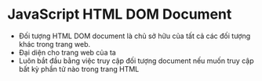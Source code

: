 # JavaScript HTML DOM Document
- Đối tượng HTML DOM document là chủ sở hữu của tất cả các đối tượng khác trong trang web.
- Đại diện cho trang web của ta
- Luôn bắt đầu bằng việc truy cập đối tượng document nếu muốn truy cập bất kỳ phần tử nào trong trang HTML
